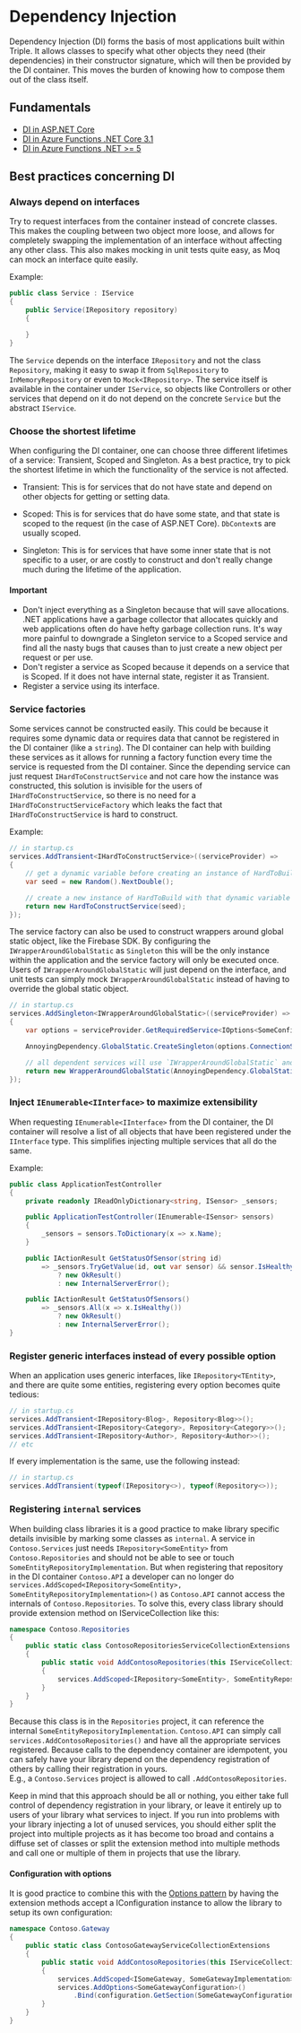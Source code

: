# Dependency Injection

Dependency Injection (DI) forms the basis of most applications built within Triple. 
It allows classes to specify what other objects they need (their dependencies) in their constructor signature, which will then be provided by the DI container.
This moves the burden of knowing how to compose them out of the class itself. 

## Fundamentals

- [DI in ASP.NET Core](https://docs.microsoft.com/en-us/aspnet/core/fundamentals/dependency-injection)
- [DI in Azure Functions .NET Core 3.1](https://docs.microsoft.com/en-us/azure/azure-functions/functions-dotnet-dependency-injection)
- [DI in Azure Functions .NET >= 5](https://docs.microsoft.com/en-us/azure/azure-functions/dotnet-isolated-process-guide)

## Best practices concerning DI

### Always depend on interfaces

Try to request interfaces from the container instead of concrete classes. This makes the coupling between two object more loose, and allows for completely swapping the implementation of an interface without affecting any other class. This also makes mocking in unit tests quite easy, as Moq can mock an interface quite easily.

Example:

```c#
public class Service : IService 
{
    public Service(IRepository repository) 
    {

    }
}
```

The `Service` depends on the interface `IRepository` and not the class `Repository`, making it easy to swap it from `SqlRepository` to `InMemoryRepository` or even to `Mock<IRepository>`. The service itself is available in the container under `IService`, so objects like Controllers or other services that depend on it do not depend on the concrete `Service` but the abstract `IService`.

### Choose the shortest lifetime

When configuring the DI container, one can choose three different lifetimes of a service: Transient, Scoped and Singleton. As a best practice, try to pick the shortest lifetime in which the functionality of the service is not affected.

- Transient: This is for services that do not have state and depend on other objects for getting or setting data.

- Scoped: This is for services that do have some state, and that state is scoped to the request (in the case of ASP.NET Core). `DbContext`s are usually scoped. 

- Singleton: This is for services that have some inner state that is not specific to a user, or are costly to construct and don't really change much during the lifetime of the application.

#### Important

- Don't inject everything as a Singleton because that will save allocations. .NET applications have a garbage collector that allocates quickly and web applications often do have hefty garbage collection runs. It's way more painful to downgrade a Singleton service to a Scoped service and find all the nasty bugs that causes than to just create a new object per request or per use.
- Don't register a service as Scoped because it depends on a service that is Scoped. If it does not have internal state, register it as Transient.
- Register a service using its interface.

### Service factories

Some services cannot be constructed easily. This could be because it requires some dynamic data or requires data that cannot be registered in the DI container (like a `string`). The DI container can help with building these services as it allows for running a factory function every time the service is requested from the DI container. Since the depending service can just request `IHardToConstructService` and not care how the instance was constructed, this solution is invisible for the users of `IHardToConstructService`, so there is no need for a `IHardToConstructServiceFactory` which leaks the fact that `IHardToConstructService` is hard to construct.

Example:

```c#
// in startup.cs
services.AddTransient<IHardToConstructService>((serviceProvider) => 
{
    // get a dynamic variable before creating an instance of HardToBuild
    var seed = new Random().NextDouble();

    // create a new instance of HardToBuild with that dynamic variable
    return new HardToConstructService(seed);
});
```

The service factory can also be used to construct wrappers around global static object, like the Firebase SDK. By configuring the `IWrapperAroundGlobalStatic` as `Singleton` this will be the only instance within the application and the service factory will only be executed once. Users of `IWrapperAroundGlobalStatic` will just depend on the interface, and unit tests can simply mock `IWrapperAroundGlobalStatic` instead of having to override the global static object.

```c#
// in startup.cs
services.AddSingleton<IWrapperAroundGlobalStatic>((serviceProvider) => 
{
    var options = serviceProvider.GetRequiredService<IOptions<SomeConfig>>();

    AnnoyingDependency.GlobalStatic.CreateSingleton(options.ConnectionString);

    // all dependent services will use `IWrapperAroundGlobalStatic` and not even know its globally available
    return new WrapperAroundGlobalStatic(AnnoyingDependency.GlobalStatic.Instance);
});
```

### Inject `IEnumerable<IInterface>` to maximize extensibility

When requesting `IEnumerable<IInterface>` from the DI container, the DI container will resolve a list of all objects that have been registered under the `IInterface` type. This simplifies injecting multiple services that all do the same.

Example:

```c#
public class ApplicationTestController
{
    private readonly IReadOnlyDictionary<string, ISensor> _sensors;

    public ApplicationTestController(IEnumerable<ISensor> sensors) 
    {
        _sensors = sensors.ToDictionary(x => x.Name);
    }

    public IActionResult GetStatusOfSensor(string id)
        => _sensors.TryGetValue(id, out var sensor) && sensor.IsHealthy() 
            ? new OkResult() 
            : new InternalServerError();

    public IActionResult GetStatusOfSensors()
        => _sensors.All(x => x.IsHealthy())
            ? new OkResult() 
            : new InternalServerError();
}
```

### Register generic interfaces instead of every possible option

When an application uses generic interfaces, like `IRepository<TEntity>`, and there are quite some entities, registering every option becomes quite tedious:

```c#
// in startup.cs
services.AddTransient<IRepository<Blog>, Repository<Blog>>();
services.AddTransient<IRepository<Category>, Repository<Category>>();
services.AddTransient<IRepository<Author>, Repository<Author>>();
// etc
```

If every implementation is the same, use the following instead:

```c#
// in startup.cs
services.AddTransient(typeof(IRepository<>), typeof(Repository<>));
```

### Registering `internal` services

When building class libraries it is a good practice to make library specific details invisible by marking some classes as `internal`. A service in `Contoso.Services` just needs `IRepository<SomeEntity>` from `Contoso.Repositories` and should not be able to see or touch `SomeEntityRepositoryImplementation`. But when registering that repository in the DI container `Contoso.API` a developer can no longer do `services.AddScoped<IRepository<SomeEntity>, SomeEntityRepositoryImplementation>()` as `Contoso.API` cannot access the internals of `Contoso.Repositories`. 
To solve this, every class library should provide extension method on IServiceCollection like this:

```c#
namespace Contoso.Repositories
{
    public static class ContosoRepositoriesServiceCollectionExtensions 
    {
        public static void AddContosoRepositories(this IServiceCollection services) 
        {
            services.AddScoped<IRepository<SomeEntity>, SomeEntityRepositoryImplementation>();
        }
    }
}
```

Because this class is in the `Repositories` project, it can reference the internal `SomeEntityRepositoryImplementation`. `Contoso.API` can simply call `services.AddContosoRepositories()` and have all the appropriate services registered. Because calls to the dependency container are idempotent, you can safely have your library depend on the dependency registration of others by calling their registration in yours.  
E.g., a `Contoso.Services` project is allowed to call `.AddContosoRepositories`.

Keep in mind that this approach should be all or nothing, you either take full control of dependency registration in your library, or leave it entirely up to users of your library what services to inject. 
If you run into problems with your library injecting a lot of unused services, you should either split the project into multiple projects as it has become too broad and contains a diffuse set of classes or split the extension method into multiple methods and call one or multiple of them in projects that use the library.

#### Configuration with options

It is good practice to combine this with the [Options pattern](Options.md) by having the extension methods accept a IConfiguration instance to allow the library to setup its own configuration:

```c#
namespace Contoso.Gateway
{
    public static class ContosoGatewayServiceCollectionExtensions
    {
        public static void AddContosoRepositories(this IServiceCollection services, IConfiguration config) 
        {
            services.AddScoped<ISomeGateway, SomeGatewayImplementation>();
			services.AddOptions<SomeGatewayConfiguration>()
				.Bind(configuration.GetSection(SomeGatewayConfiguration.SectionName));
        }
    }
}
```

